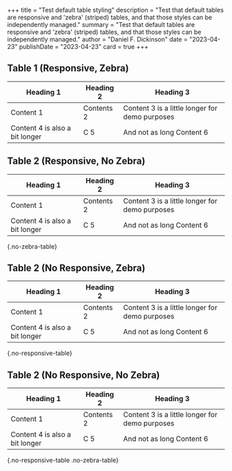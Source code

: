+++
title = "Test default table styling"
description = "Test that default tables are responsive and 'zebra' (striped) tables, and that those styles can be independently managed."
summary = "Test that default tables are responsive and 'zebra' (striped) tables, and that those styles can be independently managed."
author = "Daniel F. Dickinson"
date = "2023-04-23"
publishDate = "2023-04-23"
card = true
+++

## Table 1 (Responsive, Zebra)

| Heading 1 | Heading 2 | Heading 3 |
|-----------|-----------|-----------|
| Content 1 | Contents 2 | Content 3 is a little longer for demo purposes |
| Content 4 is also a bit longer | C 5 | And not as long Content 6 |


## Table 2 (Responsive, No Zebra)

| Heading 1 | Heading 2 | Heading 3 |
|-----------|-----------|-----------|
| Content 1 | Contents 2 | Content 3 is a little longer for demo purposes |
| Content 4 is also a bit longer | C 5 | And not as long Content 6 |
{.no-zebra-table}

## Table 2 (No Responsive, Zebra)

| Heading 1 | Heading 2 | Heading 3 |
|-----------|-----------|-----------|
| Content 1 | Contents 2 | Content 3 is a little longer for demo purposes |
| Content 4 is also a bit longer | C 5 | And not as long Content 6 |
{.no-responsive-table}

## Table 2 (No Responsive, No Zebra)

| Heading 1 | Heading 2 | Heading 3 |
|-----------|-----------|-----------|
| Content 1 | Contents 2 | Content 3 is a little longer for demo purposes |
| Content 4 is also a bit longer | C 5 | And not as long Content 6 |
{.no-responsive-table .no-zebra-table}